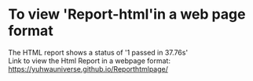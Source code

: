 # To view 'Report-html'in a web page format

The HTML report shows a status of '1 passed in 37.76s' <br>
Link to view the Html Report in a webpage format: https://yuhwauniverse.github.io/Reporthtmlpage/
